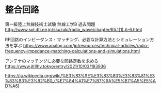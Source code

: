 # 整合回路




第一級陸上無線技術士試験 無線工学B 過去問題
http://www.sol.dti.ne.jp/ssuzuki/radio_wave/chapter/R5.1(1).A-6.html


RF回路のインピーダンス・マッチング、必要な計算方法とシミュレーション方法を学ぶ
https://www.analog.com/jp/resources/technical-articles/radio-frequency-impedance-matching-calculations-and-simulations.html


アンテナのマッチングに必要な回路定数を求める
https://www.jh1lhv.tokyo/entry/2021/10/03/193936

https://ja.wikipedia.org/wiki/%E3%83%9E%E3%83%83%E3%83%81%E3%83%B3%E3%82%B0_(%E7%84%A1%E7%B7%9A%E5%B7%A5%E5%AD%A6)

